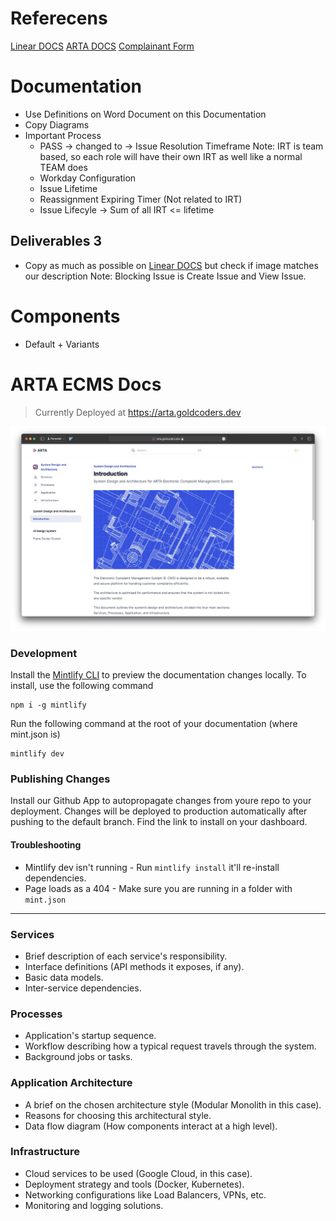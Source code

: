 # Referecens
[Linear DOCS](https://linear.app/docs/get-the-app)
[ARTA DOCS](https://arta.goldcoders.dev/services/index)
[Complainant Form](https://arta.gov.ph/fileacomplaint/complaint-form/)


# Documentation
- Use Definitions on Word Document on this Documentation
- Copy Diagrams
- Important Process
    - PASS -> changed to -> Issue Resolution Timeframe
    Note: IRT is team based, so each role will have their own IRT as well like a normal TEAM does
    - Workday Configuration
    - Issue Lifetime
    - Reassignment Expiring Timer (Not related to IRT)
    - Issue Lifecyle -> Sum of all IRT <= lifetime

## Deliverables 3
- Copy as much as possible on [Linear DOCS](https://linear.app/docs/get-the-app) but check if image matches our description
Note: Blocking Issue is Create Issue and View Issue.

# Components
- Default + Variants

# ARTA ECMS Docs

> Currently Deployed at https://arta.goldcoders.dev

<img  alt="Screenshot 2023-10-17 at 5 41 58 PM" src="./images/home.png">

### Development

Install the [Mintlify CLI](https://www.npmjs.com/package/mintlify) to preview the documentation changes locally. To install, use the following command

```
npm i -g mintlify
```

Run the following command at the root of your documentation (where mint.json is)

```
mintlify dev
```

### Publishing Changes

Install our Github App to autopropagate changes from youre repo to your deployment. Changes will be deployed to production automatically after pushing to the default branch. Find the link to install on your dashboard.

#### Troubleshooting

- Mintlify dev isn't running - Run `mintlify install` it'll re-install dependencies.
- Page loads as a 404 - Make sure you are running in a folder with `mint.json`

----

### Services
- Brief description of each service's responsibility.
- Interface definitions (API methods it exposes, if any).
- Basic data models.
- Inter-service dependencies.

### Processes
- Application's startup sequence.
- Workflow describing how a typical request travels through the system.
- Background jobs or tasks.

### Application Architecture
- A brief on the chosen architecture style (Modular Monolith in this case).
- Reasons for choosing this architectural style.
- Data flow diagram (How components interact at a high level).

### Infrastructure
- Cloud services to be used (Google Cloud, in this case).
- Deployment strategy and tools (Docker, Kubernetes).
- Networking configurations like Load Balancers, VPNs, etc.
- Monitoring and logging solutions.
